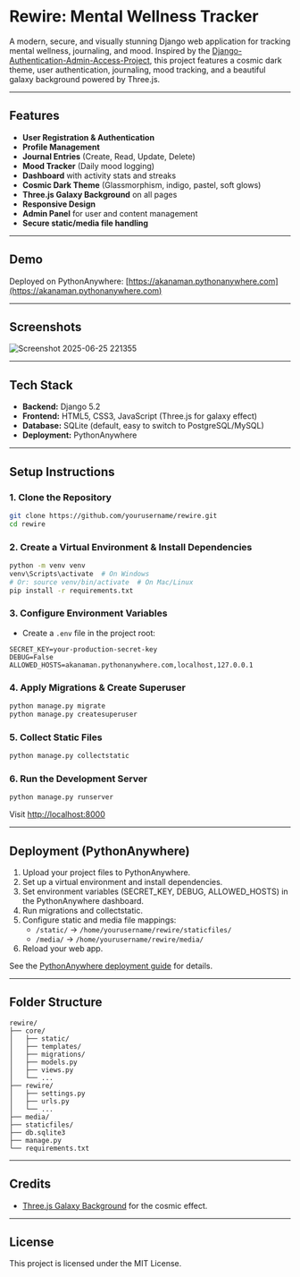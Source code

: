 # Rewire: Mental Wellness Tracker

A modern, secure, and visually stunning Django web application for tracking mental wellness, journaling, and mood. Inspired by the [Django-Authentication-Admin-Access-Project](https://github.com/msoni6620/Django-Authentication-Admin-Access-Project), this project features a cosmic dark theme, user authentication, journaling, mood tracking, and a beautiful galaxy background powered by Three.js.

---

## Features

- **User Registration & Authentication**
- **Profile Management**
- **Journal Entries** (Create, Read, Update, Delete)
- **Mood Tracker** (Daily mood logging)
- **Dashboard** with activity stats and streaks
- **Cosmic Dark Theme** (Glassmorphism, indigo, pastel, soft glows)
- **Three.js Galaxy Background** on all pages
- **Responsive Design**
- **Admin Panel** for user and content management
- **Secure static/media file handling**

---

## Demo

Deployed on PythonAnywhere: [https://akanaman.pythonanywhere.com](https://akanaman.pythonanywhere.com)

---

## Screenshots


![Screenshot 2025-06-25 221355](https://github.com/user-attachments/assets/e0fe0ef2-9b63-4867-935d-868c9146cfbb)

---

## Tech Stack

- **Backend:** Django 5.2
- **Frontend:** HTML5, CSS3, JavaScript (Three.js for galaxy effect)
- **Database:** SQLite (default, easy to switch to PostgreSQL/MySQL)
- **Deployment:** PythonAnywhere

---

## Setup Instructions

### 1. Clone the Repository

```bash
git clone https://github.com/yourusername/rewire.git
cd rewire
```

### 2. Create a Virtual Environment & Install Dependencies

```bash
python -m venv venv
venv\Scripts\activate  # On Windows
# Or: source venv/bin/activate  # On Mac/Linux
pip install -r requirements.txt
```

### 3. Configure Environment Variables

- Create a `.env` file in the project root:

```
SECRET_KEY=your-production-secret-key
DEBUG=False
ALLOWED_HOSTS=akanaman.pythonanywhere.com,localhost,127.0.0.1
```



### 4. Apply Migrations & Create Superuser

```bash
python manage.py migrate
python manage.py createsuperuser
```

### 5. Collect Static Files

```bash
python manage.py collectstatic
```

### 6. Run the Development Server

```bash
python manage.py runserver
```

Visit [http://localhost:8000](http://localhost:8000)

---

## Deployment (PythonAnywhere)

1. Upload your project files to PythonAnywhere.
2. Set up a virtual environment and install dependencies.
3. Set environment variables (SECRET_KEY, DEBUG, ALLOWED_HOSTS) in the PythonAnywhere dashboard.
4. Run migrations and collectstatic.
5. Configure static and media file mappings:
   - `/static/` → `/home/yourusername/rewire/staticfiles/`
   - `/media/` → `/home/yourusername/rewire/media/`
6. Reload your web app.

See the [PythonAnywhere deployment guide](https://help.pythonanywhere.com/pages/DeployingDjango/) for details.

---

## Folder Structure

```
rewire/
├── core/
│   ├── static/
│   ├── templates/
│   ├── migrations/
│   ├── models.py
│   ├── views.py
│   └── ...
├── rewire/
│   ├── settings.py
│   ├── urls.py
│   └── ...
├── media/
├── staticfiles/
├── db.sqlite3
├── manage.py
└── requirements.txt
```

---


## Credits


- [Three.js Galaxy Background](https://github.com/mrdoob/three.js/) for the cosmic effect.

---

## License

This project is licensed under the MIT License.
